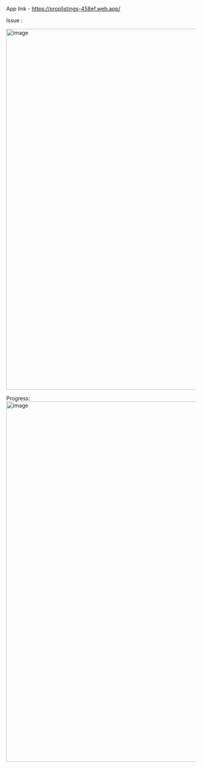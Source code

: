 App link - https://proplistings-458ef.web.app/

Issue : 

<img width="959" alt="image" src="https://github.com/user-attachments/assets/630b18cc-bb5c-4762-953e-f7bbc1c055fa" />

Progress:
<img width="957" alt="image" src="https://github.com/user-attachments/assets/9e7e3d01-5608-4613-b74c-c8d9f940ab36" />

